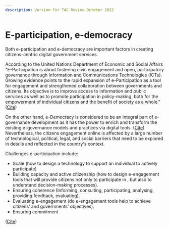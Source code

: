 ```yaml
---
description: Version for TAC Review October 2022
---
```


# E-participation, e-democracy

Both e-participation and e-democracy are important factors in creating citizens-centric digital government services. &#x20;

According to the United Nations Department of Economic and Social Affairs "E-Participation is about fostering civic engagement and open, participatory governance through Information and Communications Technologies (ICTs). Growing evidence points to the rapid expansion of e-Participation as a tool for engagement and strengthened collaboration between governments and citizens. Its objective is to improve access to information and public services as well as to promote participation in policy-making, both for the empowerment of individual citizens and the benefit of society as a whole." ([Cite](https://publicadministration.un.org/en/eparticipation))&#x20;

On the other hand, e-Democracy is considered to be an integral part of e-governance development as it has the power to enrich and transform the existing e-governance models and practices via digital tools. ([Cite](https://ega.ee/e-democracy/)) Nevertheless, the citizens engagement online is affected by a large number of technological, political, legal, and social barriers that need to be explored in details and reflected in the country's context.&#x20;

Challenges e-participation include:&#x20;

* Scale (how to design a technology to support an individual to actively participate)&#x20;
* Building capacity and active citizenship (how to design e-engagement tools that will provide citizens not only to participate in , but also to understand decision-making processes).&#x20;
* Ensuring coherence (Informing, consulting, participating, analysing, providing feedback, evaluating).&#x20;
* Evaluating e-engagement (do e-engagement tools help to achieve citizens’ and governments’ objectives).&#x20;
* Ensuring commitment&#x20;

([Cite](https://www.oecd.org/gov/digital-government/35176328.pdf))&#x20;
